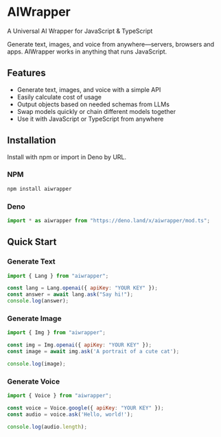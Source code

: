 # AIWrapper
A Universal AI Wrapper for JavaScript & TypeScript

Generate text, images, and voice from anywhere—servers, browsers and apps. AIWrapper works in anything that runs JavaScript.

## Features
- Generate text, images, and voice with a simple API
- Easily calculate cost of usage
- Output objects based on needed schemas from LLMs
- Swap models quickly or chain different models together
- Use it with JavaScript or TypeScript from anywhere

## Installation
Install with npm or import in Deno by URL.

### NPM
```bash
npm install aiwrapper
```

### Deno
```typescript
import * as aiwrapper from "https://deno.land/x/aiwrapper/mod.ts";
```

## Quick Start

### Generate Text
```javascript
import { Lang } from "aiwrapper";

const lang = Lang.openai({ apiKey: "YOUR KEY" });
const answer = await lang.ask("Say hi!");
console.log(answer);
```

### Generate Image
```javascript
import { Img } from "aiwrapper";

const img = Img.openai({ apiKey: "YOUR KEY" });
const image = await img.ask('A portrait of a cute cat');

console.log(image);
```

### Generate Voice
```javascript
import { Voice } from "aiwrapper";

const voice = Voice.google({ apiKey: "YOUR KEY" });
const audio = voice.ask('Hello, world!');

console.log(audio.length);
```

